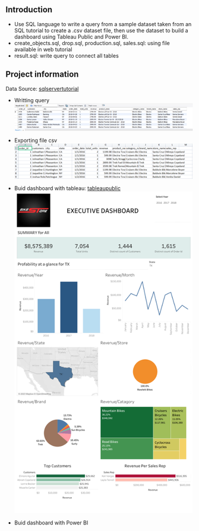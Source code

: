 ## Introduction
- Use SQL language to write a query from a sample dataset taken from an SQL tutorial to create a .csv dataset file, then use the dataset to build a dashboard using Tableau Public and Power BI.
- create_objects.sql, drop.sql, production.sql, sales.sql: using file available in web tutorial
- result.sql: write query to connect all tables

## Project information
Data Source: [sqlservertutorial](https://www.sqlservertutorial.net/load-sample-database/)

- Writting query
![markdown](https://raw.githubusercontent.com/PhungThien63f/BikeStores/main/images/BikeStore-1.png)


- Exporting file csv
![markdown](https://raw.githubusercontent.com/PhungThien63f/BikeStores/main/images/BikeStore%20-%202.png)


- Buid dashboard with tableau: [tableaupublic](https://public.tableau.com/app/profile/pham.phung/viz/BikeStores_16863808943840/Dashboard1)
![markdown](https://raw.githubusercontent.com/PhungThien63f/BikeStores/main/images/BikeStore%20-%20%203.png)

- Buid dashboard with Power BI 
